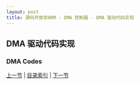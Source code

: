 ```yaml
---
layout: post
title: 源码开放学ARM - DMA 控制器 - DMA 驱动代码实现
---
```


## DMA 驱动代码实现
	
### DMA Codes



[上一节](chp11-2.html)  |  [目录索引](../index.html)  |  [下一节](chp12-1.html)
